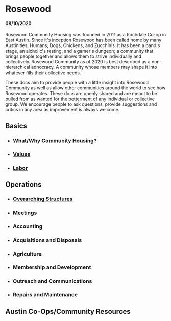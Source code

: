 # Rosewood
#### 08/10/2020


Rosewood Community Housing was founded in 2011 as a Rochdale Co-op in East Austin. Since it's inception Rosewood has been called home by many Austinities, Humans, Dogs, Chickens, and Zucchinis. It has been a band's stage, an alcholic's resting, and a gamer's dungeon; a community that brings people together and allows them to strive individually and collectively. 
Rosewood Community as of 2020 is best described as a non-hierarchical adhocracy. A community whose members may shape it into whatever fills their collective needs. 

These docs aim to provide people with a little insight into Rosewood Community as well as allow other communities around the world to see how Rosewood operates. These docs are openly shared and are meant to be pulled from as wanted for the betterment of any individual or collective group. We encourage people to ask questions, provide suggestions and critics in any area as improvement is always welcome. 



## Basics

- ### [What/Why Community Housing?](basics/why_commune.md)
- ### [Values](basics/values.md)
- ### [Labor](basics/labor.md) 



## Operations


- ### [Overarching Structures](operations/structures.md)
- ### Meetings
- ### Accounting
- ### Acquisitions and Disposals
- ### Agriculture
- ### Membership and Development
- ### Outreach and Communications
- ### Repairs and Maintenance 



## Austin Co-Ops/Community Resources

